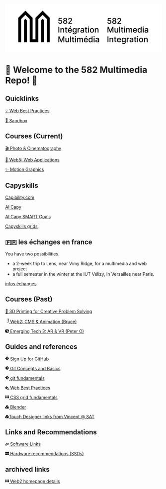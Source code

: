 ![582 Multimedia](../img/logo/logo_582_bil_k.png)

# 👋 Welcome to the 582 Multimedia Repo! 👋

<!-- ## :exclamation: DO TO RIGHT AWAY :exclamation:

[Set up your security questions from the Security info page](https://support.microsoft.com/en-us/account-billing/set-up-security-questions-as-your-verification-method-3d74aedd-88a5-4932-a211-9f0bfbab5de8#:~:text=To%20set%20up%20your%20security%20questions&text)

Due to IT's recent change to phase out the security portal, all access are migrated to Microsoft's security system for login and password recovery. Make sure to do add your security questions to your vanier account **ASAP**. -->

## Quicklinks

[:bulb: Web Best Practices](https://github.com/582Multimedia/web-best-practices)

[:art: Sandbox](https://sandbox.582multi.media/)



## Courses (Current)

[:clapper: Photo & Cinematography](https://github.com/582Multimedia/582-104-va-photo-cinema)

[:raised_hands: Web5: Web Applications](https://github.com/582Multimedia/web5-web-apps)

[:sparkles: Motion Graphics](https://github.com/582Multimedia/motion-graphics/)


## Capyskills

[Capibility.com](https://capibility.com/)

[AI Capy](https://transversal.triangulai.com/)

[AI Capy SMART Goals](https://transversal.triangulai.com/smartgoals/)

[Capyskills grids](https://docs.google.com/spreadsheets/d/18iX7gnHvc09U_KkUmMC8eyVv4WE6quUvTEX9V2TahMQ/edit?gid=146427341#gid=146427341)


## :fr: les échanges en france

You have two possibilities. 
 - a 2-week trip to Lens, near Vimy Ridge, for a multimedia and web project
 - a full semester in the winter at the IUT Vélizy, in Versailles near Paris.

[infos échanges](https://582multi.media/echange/)


## Courses (Past)

<!-- [:card_index: Web4: Database and Content Management](https://github.com/582Multimedia/582-403-va-web4-db-cms) -->

[:wrench: 3D Printing for Creative Problem Solving](https://github.com/582Multimedia/365-htc-va-3d-creative)

[<img src="../img/svg/html5-brands-solid.svg" width="12"> Web2: CMS & Animation (Bruce)](https://github.com/582Multimedia/web2-cms-animation)

[<img src="../img/svg/cube-solid.svg" width="12"> Emerging Tech 3: AR & VR (Peter O)](https://github.com/582Multimedia/VR-AR-projects-ws2025/)

## Guides and references

[<img src="../img/svg/git-alt-brands-solid.svg" width="12"> Sign Up for GitHub](https://github.com/582Multimedia/GitHub-signup)

[<img src="../img/svg/git-alt-brands-solid.svg" width="12"> Git Concepts and Basics](https://github.com/582Multimedia/git-basics)

[<img src="../img/svg/git-alt-brands-solid.svg" width="12"> git fundamentals](https://github.com/582Multimedia/web2_cms_animation/blob/main/git_fundamentals.md)

[<img src="../img/svg/house-laptop-solid.svg" width="12"> Web Best Practices](https://github.com/582Multimedia/web-best-practices)

[<img src="../img/svg/grip-solid.svg" width="12"> CSS grid fundamentals](https://github.com/582Multimedia/web2_cms_animation/blob/main/CSS-grid-fundamentals.md)

[<img src="../img/svg/cubes-solid.svg" width="12"> Blender](https://github.com/582Multimedia/blender)

[<img src="../img/svg/cubes-solid.svg" width="12">Touch Designer links from Vincent @ SAT](https://github.com/582Multimedia/touch-designer/)

## Links and Recommendations

[<img src="../img/svg/link-solid.svg" width="12"> Software Links](https://github.com/582Multimedia/software-links)

[<img src="../img/svg/hard-drive-solid.svg" width="12"> Hardware recommendations (SSDs)](https://github.com/582Multimedia/hardware-recommendations)

## archived links

[<img src="../img/svg/grip-solid.svg" width="12"> Web2 homepage details](https://github.com/582Multimedia/web2-homepage)
